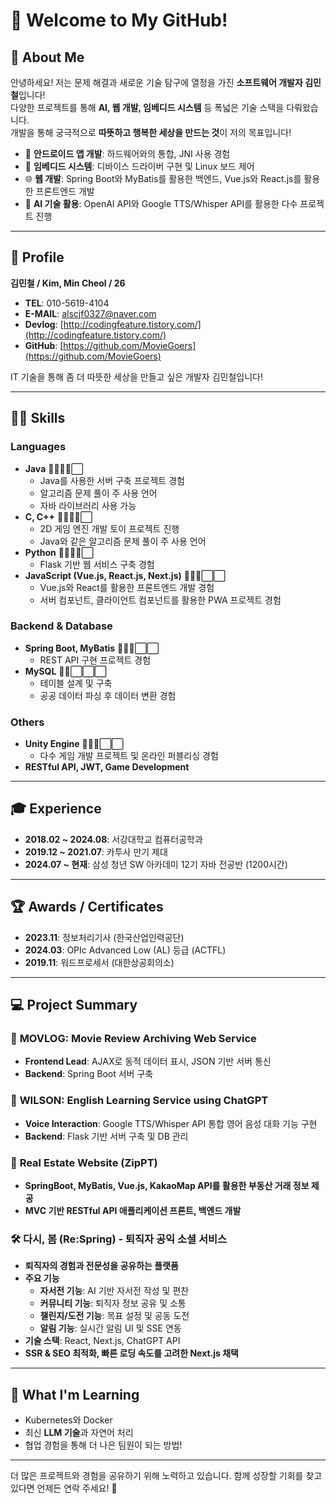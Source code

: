 # 👋 Welcome to My GitHub!

## 🚀 About Me  
안녕하세요! 저는 문제 해결과 새로운 기술 탐구에 열정을 가진 **소프트웨어 개발자 김민철**입니다!  
다양한 프로젝트를 통해 **AI, 웹 개발, 임베디드 시스템** 등 폭넓은 기술 스택을 다뤄왔습니다.  
개발을 통해 궁극적으로 **따뜻하고 행복한 세상을 만드는 것**이 저의 목표입니다!  

- 📱 **안드로이드 앱 개발**: 하드웨어와의 통합, JNI 사용 경험  
- 🔧 **임베디드 시스템**: 디바이스 드라이버 구현 및 Linux 보드 제어  
- 🌐 **웹 개발**: Spring Boot와 MyBatis를 활용한 백엔드, Vue.js와 React.js를 활용한 프론트엔드 개발  
- 🤖 **AI 기술 활용**: OpenAI API와 Google TTS/Whisper API를 활용한 다수 프로젝트 진행  

---

## 💼 Profile  

**김민철 / Kim, Min Cheol / 26**  
- **TEL**: 010-5619-4104  
- **E-MAIL**: alscjf0327@naver.com  
- **Devlog**: [http://codingfeature.tistory.com/](http://codingfeature.tistory.com/)  
- **GitHub**: [https://github.com/MovieGoers](https://github.com/MovieGoers)  

IT 기술을 통해 좀 더 따뜻한 세상을 만들고 싶은 개발자 김민철입니다!  

---

## 👨‍💻 Skills  

### **Languages**  
- **Java** 🔵🔵🔵🔵⬜  
  - Java를 사용한 서버 구축 프로젝트 경험
  - 알고리즘 문제 풀이 주 사용 언어
  - 자바 라이브러리 사용 가능  
- **C, C++** 🔵🔵🔵🔵⬜  
  - 2D 게임 엔진 개발 토이 프로젝트 진행
  - Java와 같은 알고리즘 문제 풀이 주 사용 언어  
- **Python** 🔵🔵🔵🔵⬜  
  - Flask 기반 웹 서비스 구축 경험  
- **JavaScript (Vue.js, React.js, Next.js)** 🔵🔵🔵⬜⬜  
  - Vue.js와 React를 활용한 프론트엔드 개발 경험
  - 서버 컴포넌트, 클라이언트 컴포넌트를 활용한 PWA 프로젝트 경험

### **Backend & Database**  
- **Spring Boot, MyBatis** 🔵🔵🔵⬜⬜  
  - REST API 구현 프로젝트 경험  
- **MySQL** 🔵🔵⬜⬜⬜  
  - 테이블 설계 및 구축
  - 공공 데이터 파싱 후 데이터 변환 경험  

### **Others**  
- **Unity Engine** 🔵🔵🔵⬜⬜  
  - 다수 게임 개발 프로젝트 및 온라인 퍼블리싱 경험  
- **RESTful API, JWT, Game Development**  

---

## 🎓 Experience  
- **2018.02 ~ 2024.08**: 서강대학교 컴퓨터공학과  
- **2019.12 ~ 2021.07**: 카투사 만기 제대  
- **2024.07 ~ 현재**: 삼성 청년 SW 아카데미 12기 자바 전공반 (1200시간)  

---

## 🏆 Awards / Certificates  
- **2023.11**: 정보처리기사 (한국산업인력공단)  
- **2024.03**: OPIc Advanced Low (AL) 등급 (ACTFL)  
- **2019.11**: 워드프로세서 (대한상공회의소)  

---

## 💻 Project Summary  

### 🎥 **MOVLOG: Movie Review Archiving Web Service**  
- **Frontend Lead**: AJAX로 동적 데이터 표시, JSON 기반 서버 통신  
- **Backend**: Spring Boot 서버 구축  

### 🤖 **WILSON: English Learning Service using ChatGPT**  
- **Voice Interaction**: Google TTS/Whisper API 통합 영어 음성 대화 기능 구현  
- **Backend**: Flask 기반 서버 구축 및 DB 관리  

### 🏡 **Real Estate Website (ZipPT)**  
- **SpringBoot, MyBatis, Vue.js, KakaoMap API를 활용한 부동산 거래 정보 제공**  
- **MVC 기반 RESTful API 애플리케이션 프론트, 백엔드 개발**  

### 🛠️ **다시, 봄 (Re:Spring) - 퇴직자 공익 소셜 서비스**  
- **퇴직자의 경험과 전문성을 공유하는 플랫폼**  
- **주요 기능**  
  - **자서전 기능**: AI 기반 자서전 작성 및 편찬  
  - **커뮤니티 기능**: 퇴직자 정보 공유 및 소통  
  - **챌린지/도전 기능**: 목표 설정 및 공동 도전  
  - **알림 기능**: 실시간 알림 UI 및 SSE 연동  
- **기술 스택**: React, Next.js, ChatGPT API  
- **SSR & SEO 최적화, 빠른 로딩 속도를 고려한 Next.js 채택**  

---

## 🌱 What I'm Learning  
- Kubernetes와 Docker  
- 최신 **LLM 기술**과 자연어 처리  
- 협업 경험을 통해 더 나은 팀원이 되는 방법!  

---

더 많은 프로젝트와 경험을 공유하기 위해 노력하고 있습니다. 함께 성장할 기회를 찾고 있다면 언제든 연락 주세요! 🚀

